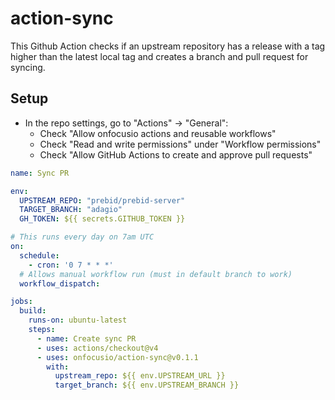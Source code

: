 # action-sync

This Github Action checks if an upstream repository has a release with a tag higher than the latest local tag and creates a branch and pull request for syncing.

## Setup

- In the repo settings, go to "Actions" -> "General":
    - Check "Allow onfocusio actions and reusable workflows"
    - Check "Read and write permissions" under "Workflow permissions"
    - Check "Allow GitHub Actions to create and approve pull requests"

```yml
name: Sync PR

env:
  UPSTREAM_REPO: "prebid/prebid-server"
  TARGET_BRANCH: "adagio"
  GH_TOKEN: ${{ secrets.GITHUB_TOKEN }}

# This runs every day on 7am UTC
on:
  schedule:
    - cron: '0 7 * * *'
  # Allows manual workflow run (must in default branch to work)
  workflow_dispatch:

jobs:
  build:
    runs-on: ubuntu-latest
    steps:
      - name: Create sync PR
      - uses: actions/checkout@v4
      - uses: onfocusio/action-sync@v0.1.1
        with: 
          upstream_repo: ${{ env.UPSTREAM_URL }}
          target_branch: ${{ env.UPSTREAM_BRANCH }}
```
